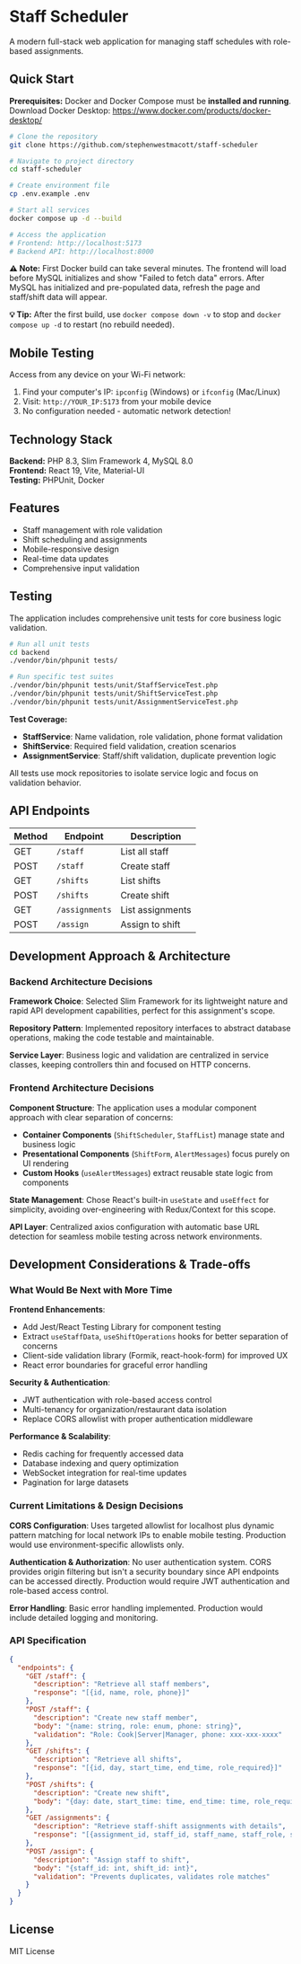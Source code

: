 # Staff Scheduler

A modern full-stack web application for managing staff schedules with role-based assignments.

## Quick Start

**Prerequisites:** Docker and Docker Compose must be **installed and running**.  
Download Docker Desktop: https://www.docker.com/products/docker-desktop/

```bash
# Clone the repository
git clone https://github.com/stephenwestmacott/staff-scheduler

# Navigate to project directory
cd staff-scheduler

# Create environment file
cp .env.example .env

# Start all services
docker compose up -d --build

# Access the application
# Frontend: http://localhost:5173
# Backend API: http://localhost:8000
```

**⚠️ Note:** First Docker build can take several minutes. The frontend will load before MySQL initializes and show "Failed to fetch data" errors. After MySQL has initialized and pre-populated data, refresh the page and staff/shift data will appear.

**💡 Tip:** After the first build, use `docker compose down -v` to stop and `docker compose up -d` to restart (no rebuild needed).

## Mobile Testing

Access from any device on your Wi-Fi network:

1. Find your computer's IP: `ipconfig` (Windows) or `ifconfig` (Mac/Linux)
2. Visit: `http://YOUR_IP:5173` from your mobile device
3. No configuration needed - automatic network detection!

## Technology Stack

**Backend:** PHP 8.3, Slim Framework 4, MySQL 8.0  
**Frontend:** React 19, Vite, Material-UI  
**Testing:** PHPUnit, Docker

## Features

- Staff management with role validation
- Shift scheduling and assignments
- Mobile-responsive design
- Real-time data updates
- Comprehensive input validation

## Testing

The application includes comprehensive unit tests for core business logic validation.

```bash
# Run all unit tests
cd backend
./vendor/bin/phpunit tests/

# Run specific test suites
./vendor/bin/phpunit tests/unit/StaffServiceTest.php
./vendor/bin/phpunit tests/unit/ShiftServiceTest.php
./vendor/bin/phpunit tests/unit/AssignmentServiceTest.php
```

**Test Coverage:**

- **StaffService**: Name validation, role validation, phone format validation
- **ShiftService**: Required field validation, creation scenarios
- **AssignmentService**: Staff/shift validation, duplicate prevention logic

All tests use mock repositories to isolate service logic and focus on validation behavior.

## API Endpoints

| Method | Endpoint       | Description      |
| ------ | -------------- | ---------------- |
| GET    | `/staff`       | List all staff   |
| POST   | `/staff`       | Create staff     |
| GET    | `/shifts`      | List shifts      |
| POST   | `/shifts`      | Create shift     |
| GET    | `/assignments` | List assignments |
| POST   | `/assign`      | Assign to shift  |

## Development Approach & Architecture

### Backend Architecture Decisions

**Framework Choice**: Selected Slim Framework for its lightweight nature and rapid API development capabilities, perfect for this assignment's scope.

**Repository Pattern**: Implemented repository interfaces to abstract database operations, making the code testable and maintainable.

**Service Layer**: Business logic and validation are centralized in service classes, keeping controllers thin and focused on HTTP concerns.

### Frontend Architecture Decisions

**Component Structure**: The application uses a modular component approach with clear separation of concerns:

- **Container Components** (`ShiftScheduler`, `StaffList`) manage state and business logic
- **Presentational Components** (`ShiftForm`, `AlertMessages`) focus purely on UI rendering
- **Custom Hooks** (`useAlertMessages`) extract reusable state logic from components

**State Management**: Chose React's built-in `useState` and `useEffect` for simplicity, avoiding over-engineering with Redux/Context for this scope.

**API Layer**: Centralized axios configuration with automatic base URL detection for seamless mobile testing across network environments.

## Development Considerations & Trade-offs

### What Would Be Next with More Time

**Frontend Enhancements**:
- Add Jest/React Testing Library for component testing
- Extract `useStaffData`, `useShiftOperations` hooks for better separation of concerns
- Client-side validation library (Formik, react-hook-form) for improved UX
- React error boundaries for graceful error handling

**Security & Authentication**:
- JWT authentication with role-based access control
- Multi-tenancy for organization/restaurant data isolation
- Replace CORS allowlist with proper authentication middleware

**Performance & Scalability**:
- Redis caching for frequently accessed data
- Database indexing and query optimization
- WebSocket integration for real-time updates
- Pagination for large datasets

### Current Limitations & Design Decisions

**CORS Configuration**: Uses targeted allowlist for localhost plus dynamic pattern matching for local network IPs to enable mobile testing. Production would use environment-specific allowlists only.

**Authentication & Authorization**: No user authentication system. CORS provides origin filtering but isn't a security boundary since API endpoints can be accessed directly. Production would require JWT authentication and role-based access control.

**Error Handling**: Basic error handling implemented. Production would include detailed logging and monitoring.

### API Specification

```json
{
  "endpoints": {
    "GET /staff": {
      "description": "Retrieve all staff members",
      "response": "[{id, name, role, phone}]"
    },
    "POST /staff": {
      "description": "Create new staff member",
      "body": "{name: string, role: enum, phone: string}",
      "validation": "Role: Cook|Server|Manager, phone: xxx-xxx-xxxx"
    },
    "GET /shifts": {
      "description": "Retrieve all shifts", 
      "response": "[{id, day, start_time, end_time, role_required}]"
    },
    "POST /shifts": {
      "description": "Create new shift",
      "body": "{day: date, start_time: time, end_time: time, role_required: string}"
    },
    "GET /assignments": {
      "description": "Retrieve staff-shift assignments with details",
      "response": "[{assignment_id, staff_id, staff_name, staff_role, shift_id, day, start_time, end_time, role_required}]"
    },
    "POST /assign": {
      "description": "Assign staff to shift",
      "body": "{staff_id: int, shift_id: int}",
      "validation": "Prevents duplicates, validates role matches"
    }
  }
}
```

## License

MIT License
